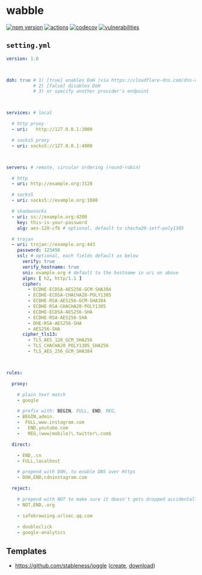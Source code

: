 # wabble

[![npm version](https://badgen.net/npm/v/@stableness/wabble)](https://www.npmjs.com/package/@stableness/wabble)
[![actions](https://github.com/stableness/wabble/workflows/Check/badge.svg)](https://github.com/stableness/wabble/actions)
[![codecov](https://codecov.io/gh/stableness/wabble/branch/master/graph/badge.svg)](https://codecov.io/gh/stableness/wabble)
[![vulnerabilities](https://snyk.io/test/npm/@stableness/wabble/badge.svg)](https://snyk.io/test/npm/@stableness/wabble) 





## `setting.yml`

```yaml
version: 1.0



doh: true # 1) [true] enables DoH (via https://cloudflare-dns.com/dns-query)
          # 2) [false] disables DoH
          # 3) or specify another provider's endpoint



services: # local

  # http proxy
  - uri:   http://127.0.0.1:3000

  # socks5 proxy
  - uri: socks5://127.0.0.1:4000



servers: # remote, circular ordering (round-robin)

  # http
  - uri: http://example.org:3128

  # socks5
  - uri: socks5://example.org:1080

  # shadowsocks
  - uri: ss://example.org:4200
    key: this-is-your-password
    alg: aes-128-cfb # optional, default to chacha20-ietf-poly1305

  # trojan
  - uri: trojan://example.org:443
    password: 123456
    ssl: # optional, each fields default as below
      verify: true
      verify_hostname: true
      sni: example.org # default to the hostname in uri on above
      alpn: [ h2, http/1.1 ]
      cipher:
        - ECDHE-ECDSA-AES256-GCM-SHA384
        - ECDHE-ECDSA-CHACHA20-POLY1305
        - ECDHE-RSA-AES256-GCM-SHA384
        - ECDHE-RSA-CHACHA20-POLY1305
        - ECDHE-ECDSA-AES256-SHA
        - ECDHE-RSA-AES256-SHA
        - DHE-RSA-AES256-SHA
        - AES256-SHA
      cipher_tls13:
        - TLS_AES_128_GCM_SHA256
        - TLS_CHACHA20_POLY1305_SHA256
        - TLS_AES_256_GCM_SHA384



rules:

  proxy:

    # plain text match
    - google

    # prefix with: BEGIN, FULL, END, REG,
    - BEGIN,admin.
    -  FULL,www.instagram.com
    -   END,youtube.com
    -   REG,(www|mobile)\.twitter\.com$

  direct:

    - END,.cn
    - FULL,localhost

    # prepend with DOH, to enable DNS over Https
    - DOH,END,cdninstagram.com

  reject:

    # prepend with NOT to make sure it doesn't gets dropped accidentally
    - NOT,END,.org

    - safebrowsing.urlsec.qq.com

    - doubleclick
    - google-analytics
```





## Templates

- https://github.com/stableness/joggle ([create](https://github.com/stableness/joggle/generate), [download](https://github.com/stableness/joggle/archive/master.zip))

